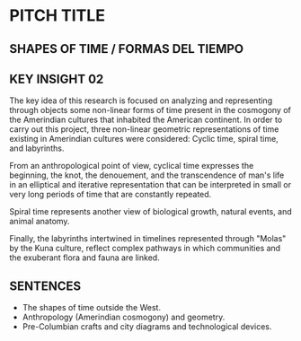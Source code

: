 # PITCH TITLE
## SHAPES OF TIME / FORMAS DEL TIEMPO 

## KEY INSIGHT 02

The key idea of this research is focused on analyzing and representing through objects some non-linear forms of time present in the cosmogony of the Amerindian cultures that inhabited the American continent. In order to carry out this project, three non-linear geometric representations of time existing in Amerindian cultures were considered: Cyclic time, spiral time, and labyrinths.

From an anthropological point of view, cyclical time expresses the beginning, the knot, the denouement, and the transcendence of man's life in an elliptical and iterative representation that can be interpreted in small or very long periods of time that are constantly repeated.

Spiral time represents another view of biological growth, natural events, and animal anatomy.

Finally, the labyrinths intertwined in timelines represented through "Molas" by the Kuna culture, reflect complex pathways in which communities and the exuberant flora and fauna are linked.

## SENTENCES

- The shapes of time outside the West.
- Anthropology (Amerindian cosmogony) and geometry.
- Pre-Columbian crafts and city diagrams and technological devices.
